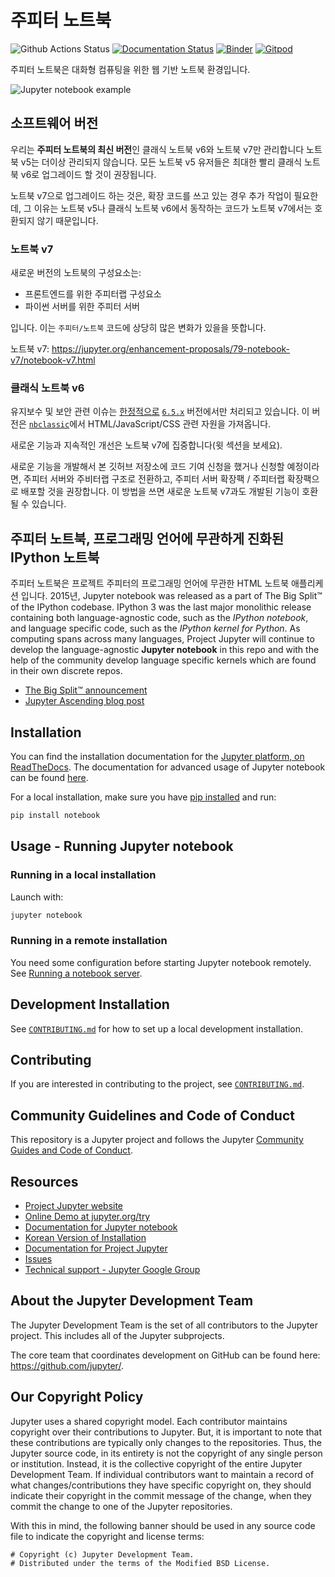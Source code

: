 # 주피터 노트북

![Github Actions Status](https://github.com/jupyter/notebook/workflows/Build/badge.svg)
[![Documentation Status](https://readthedocs.org/projects/jupyter-notebook/badge/?version=latest)](https://jupyter-notebook.readthedocs.io/en/latest/?badge=latest)
[![Binder](https://mybinder.org/badge_logo.svg)](https://mybinder.org/v2/gh/jupyter/notebook/main?urlpath=tree)
[![Gitpod](https://img.shields.io/badge/gitpod_editor-open-blue.svg)](https://gitpod.io/#https://github.com/jupyter/notebook)

주피터 노트북은 대화형 컴퓨팅을 위한 웹 기반 노트북 환경입니다.

![Jupyter notebook example](docs/resources/running_code_med.png '주피터 노트북 화면')

## 소프트웨어 버전

우리는 **주피터 노트북의 최신 버전**인 클래식 노트북 v6와 노트북 v7만 관리합니다
노트북 v5는 더이상 관리되지 않습니다.
모든 노트북 v5 유저들은 최대한 빨리 클래식 노트북 v6로 업그레이드 할 것이 권장됩니다.

노트북 v7으로 업그레이드 하는 것은, 확장 코드를 쓰고 있는 경우 추가 작업이 필요한데, 그 이유는
노트북 v5나 클래식 노트북 v6에서 동작하는 코드가 노트북 v7에서는 호환되지 않기 때문입니다.

### 노트북 v7

새로운 버전의 노트북의 구성요소는:

- 프론트엔드를 위한 주피터랩 구성요소
- 파이썬 서버를 위한 주피터 서버

입니다. 이는 `주피터/노트북` 코드에 상당히 많은 변화가 있을을 뜻합니다.

노트북 v7: https://jupyter.org/enhancement-proposals/79-notebook-v7/notebook-v7.html

### 클래식 노트북 v6

유지보수 및 보안 관련 이슈는 [한정적으로](https://github.com/jupyter/notebook-team-compass/issues/5#issuecomment-1085254000) [`6.5.x`](https://github.com/jupyter/notebook/tree/6.5.x) 버전에서만 처리되고 있습니다.
이 버전은 [`nbclassic`](https://github.com/jupyter/nbclassic)에서 HTML/JavaScript/CSS 관련 자원을 가져옵니다.

새로운 기능과 지속적인 개선은 노트북 v7에 집중합니다(윗 섹션을 보세요). 

새로운 기능을 개발해서 본 깃허브 저장소에 코드 기여 신청을 했거나 신청할 예정이라면, 주피터 서버와 주비터랩 구조로 전환하고, 주피터 서버 확장팩 / 주피터랩 확장팩으로 배포할 것을 권장합니다. 이 방법을 쓰면 새로운 노트북 v7과도 개발된 기능이 호환될 수 있습니다. 

## 주피터 노트북, 프로그래밍 언어에 무관하게 진화된 IPython 노트북

주피터 노트북은 프로젝트 주피터의 프로그래밍 언어에 무관한 HTML 노트북 애플리케션 입니다.
2015년, Jupyter notebook was released as a part of
The Big Split™ of the IPython codebase. IPython 3 was the last major monolithic
release containing both language-agnostic code, such as the _IPython notebook_,
and language specific code, such as the _IPython kernel for Python_. As
computing spans across many languages, Project Jupyter will continue to develop the
language-agnostic **Jupyter notebook** in this repo and with the help of the
community develop language specific kernels which are found in their own
discrete repos.

- [The Big Split™ announcement](https://blog.jupyter.org/the-big-split-9d7b88a031a7)
- [Jupyter Ascending blog post](https://blog.jupyter.org/jupyter-ascending-1bf5b362d97e)

## Installation

You can find the installation documentation for the
[Jupyter platform, on ReadTheDocs](https://jupyter.readthedocs.io/en/latest/install.html).
The documentation for advanced usage of Jupyter notebook can be found
[here](https://jupyter-notebook.readthedocs.io/en/latest/).

For a local installation, make sure you have
[pip installed](https://pip.readthedocs.io/en/stable/installing/) and run:

```bash
pip install notebook
```

## Usage - Running Jupyter notebook

### Running in a local installation

Launch with:

```bash
jupyter notebook
```

### Running in a remote installation

You need some configuration before starting Jupyter notebook remotely. See [Running a notebook server](https://jupyter-server.readthedocs.io/en/latest/operators/public-server.html).

## Development Installation

See [`CONTRIBUTING.md`](CONTRIBUTING.md) for how to set up a local development installation.

## Contributing

If you are interested in contributing to the project, see [`CONTRIBUTING.md`](CONTRIBUTING.md).

## Community Guidelines and Code of Conduct

This repository is a Jupyter project and follows the Jupyter
[Community Guides and Code of Conduct](https://jupyter.readthedocs.io/en/latest/community/content-community.html).

## Resources

- [Project Jupyter website](https://jupyter.org)
- [Online Demo at jupyter.org/try](https://jupyter.org/try)
- [Documentation for Jupyter notebook](https://jupyter-notebook.readthedocs.io/en/latest/)
- [Korean Version of Installation](https://github.com/ChungJooHo/Jupyter_Kor_doc/)
- [Documentation for Project Jupyter](https://jupyter.readthedocs.io/en/latest/index.html)
- [Issues](https://github.com/jupyter/notebook/issues)
- [Technical support - Jupyter Google Group](https://discourse.jupyter.org/)

## About the Jupyter Development Team

The Jupyter Development Team is the set of all contributors to the Jupyter project.
This includes all of the Jupyter subprojects.

The core team that coordinates development on GitHub can be found here:
https://github.com/jupyter/.

## Our Copyright Policy

Jupyter uses a shared copyright model. Each contributor maintains copyright
over their contributions to Jupyter. But, it is important to note that these
contributions are typically only changes to the repositories. Thus, the Jupyter
source code, in its entirety is not the copyright of any single person or
institution. Instead, it is the collective copyright of the entire Jupyter
Development Team. If individual contributors want to maintain a record of what
changes/contributions they have specific copyright on, they should indicate
their copyright in the commit message of the change, when they commit the
change to one of the Jupyter repositories.

With this in mind, the following banner should be used in any source code file
to indicate the copyright and license terms:

```
# Copyright (c) Jupyter Development Team.
# Distributed under the terms of the Modified BSD License.
```

